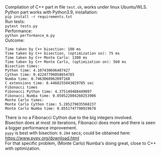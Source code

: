Compilation of C++ part in file ```test.sh```, works under linux Ubuntu/WLS.    
Python part works with Python3.9, installation:    
```pip install -r requirements.txt```    
Run tests:    
```pytest tests.py```    
Performance:     
```python performance_m.py```     
Outcome:      
```
Time taken by C++ bisection: 100 ms
Time taken by C++ bisection, (optimization on): 75 ms
Time taken by C++ Monte Carlo: 1300 ms
Time taken by C++ Monte Carlo, (optimization on): 560 ms
Bisection times:
Python time: 4.107430696487427
Cython time: 0.42247796058654785
Numba time: 0.7463068962097168
C extensions time: 0.4468255043029785 sec
Fibonacci times
Fibonacci Python time: 4.375149488449097
Fibonacci Numba time: 0.050522804260253906
Monte Carlo times:
Monte Carlo Cython time: 5.285279035568237
Monte Carlo Numba time: 0.8551747798919678
```
There is no a Fibonacci Cython due to the big integers involved.        
Bisection does at most ```30``` iterations, Fibonacci does more and there is seen a bigger performance improvement.     
```pypy``` is best with bisection: ```0.204``` secs; could be obtained here: https://www.pypy.org/download.html    
For that specific problem, (Monte Carlo) Numba's doing great, close to C++ with optimization.



